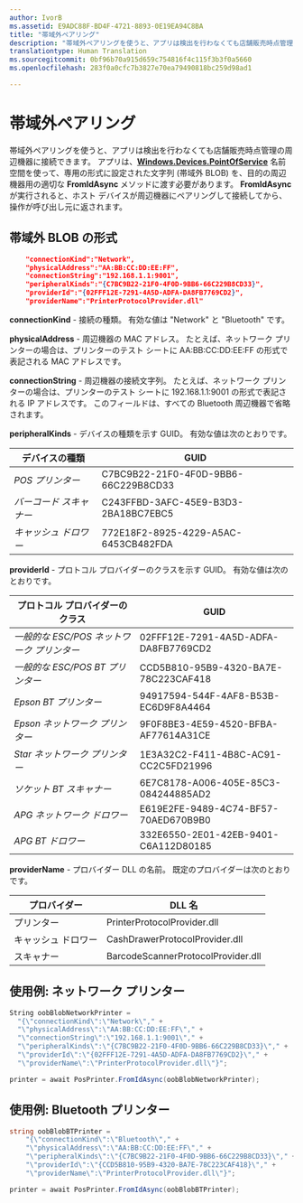 ```yaml
---
author: IvorB
ms.assetid: E9ADC88F-BD4F-4721-8893-0E19EA94C8BA
title: "帯域外ペアリング"
description: "帯域外ペアリングを使うと、アプリは検出を行わなくても店舗販売時点管理の周辺機器に接続できます。"
translationtype: Human Translation
ms.sourcegitcommit: 0bf96b70a915d659c754816f4c115f3b3f0a5660
ms.openlocfilehash: 283f0a0cfc7b3827e70ea79490818bc259d98ad1

---
```

# 帯域外ペアリング

帯域外ペアリングを使うと、アプリは検出を行わなくても店舗販売時点管理の周辺機器に接続できます。 アプリは、[**Windows.Devices.PointOfService**](https://msdn.microsoft.com/library/windows/apps/windows.devices.pointofservice.aspx) 名前空間を使って、専用の形式に設定された文字列 (帯域外 BLOB) を、目的の周辺機器用の適切な **FromIdAsync** メソッドに渡す必要があります。 **FromIdAsync** が実行されると、ホスト デバイスが周辺機器にペアリングして接続してから、操作が呼び出し元に返されます。

## 帯域外 BLOB の形式

```json
    "connectionKind":"Network",
    "physicalAddress":"AA:BB:CC:DD:EE:FF",
    "connectionString":"192.168.1.1:9001",
    "peripheralKinds":"{C7BC9B22-21F0-4F0D-9BB6-66C229B8CD33}",
    "providerId":"{02FFF12E-7291-4A5D-ADFA-DA8FB7769CD2}",
    "providerName":"PrinterProtocolProvider.dll"
```

**connectionKind** - 接続の種類。 有効な値は "Network" と "Bluetooth" です。

**physicalAddress** - 周辺機器の MAC アドレス。 たとえば、ネットワーク プリンターの場合は、プリンターのテスト シートに AA:BB:CC:DD:EE:FF の形式で表記される MAC アドレスです。

**connectionString** - 周辺機器の接続文字列。 たとえば、ネットワーク プリンターの場合は、プリンターのテスト シートに 192.168.1.1:9001 の形式で表記される IP アドレスです。 このフィールドは、すべての Bluetooth 周辺機器で省略されます。

**peripheralKinds** - デバイスの種類を示す GUID。 有効な値は次のとおりです。

| デバイスの種類 | GUID |
| ---- | ---- |
| *POS プリンター* | C7BC9B22-21F0-4F0D-9BB6-66C229B8CD33 |
| *バーコード スキャナー* | C243FFBD-3AFC-45E9-B3D3-2BA18BC7EBC5 |
| *キャッシュ ドロワー* | 772E18F2-8925-4229-A5AC-6453CB482FDA |


**providerId** - プロトコル プロバイダーのクラスを示す GUID。 有効な値は次のとおりです。

| プロトコル プロバイダーのクラス | GUID |
| ---- | ---- |
| *一般的な ESC/POS ネットワーク プリンター* | 02FFF12E-7291-4A5D-ADFA-DA8FB7769CD2 |
| *一般的な ESC/POS BT プリンター* | CCD5B810-95B9-4320-BA7E-78C223CAF418 |
| *Epson BT プリンター* | 94917594-544F-4AF8-B53B-EC6D9F8A4464 |
| *Epson ネットワーク プリンター* | 9F0F8BE3-4E59-4520-BFBA-AF77614A31CE |
| *Star ネットワーク プリンター* | 1E3A32C2-F411-4B8C-AC91-CC2C5FD21996 |
| *ソケット BT スキャナー* | 6E7C8178-A006-405E-85C3-084244885AD2 |
| *APG ネットワーク ドロワー* | E619E2FE-9489-4C74-BF57-70AED670B9B0 |
| *APG BT ドロワー* | 332E6550-2E01-42EB-9401-C6A112D80185 |


**providerName** - プロバイダー DLL の名前。 既定のプロバイダーは次のとおりです。

| プロバイダー | DLL 名 |
| ---- | ---- |
| プリンター | PrinterProtocolProvider.dll |
| キャッシュ ドロワー | CashDrawerProtocolProvider.dll |
| スキャナー | BarcodeScannerProtocolProvider.dll |

## 使用例: ネットワーク プリンター

```csharp
String oobBlobNetworkPrinter =
  "{\"connectionKind\":\"Network\"," +
  "\"physicalAddress\":\"AA:BB:CC:DD:EE:FF\"," +
  "\"connectionString\":\"192.168.1.1:9001\"," +
  "\"peripheralKinds\":\"{C7BC9B22-21F0-4F0D-9BB6-66C229B8CD33}\"," +
  "\"providerId\":\"{02FFF12E-7291-4A5D-ADFA-DA8FB7769CD2}\"," +
  "\"providerName\":\"PrinterProtocolProvider.dll\"}";

printer = await PosPrinter.FromIdAsync(oobBlobNetworkPrinter);
```

## 使用例: Bluetooth プリンター

```csharp
string oobBlobBTPrinter =
    "{\"connectionKind\":\"Bluetooth\"," +
    "\"physicalAddress\":\"AA:BB:CC:DD:EE:FF\"," +
    "\"peripheralKinds\":\"{C7BC9B22-21F0-4F0D-9BB6-66C229B8CD33}\"," +
    "\"providerId\":\"{CCD5B810-95B9-4320-BA7E-78C223CAF418}\"," +
    "\"providerName\":\"PrinterProtocolProvider.dll\"}";

printer = await PosPrinter.FromIdAsync(oobBlobBTPrinter);

```



<!--HONumber=Aug16_HO3-->


